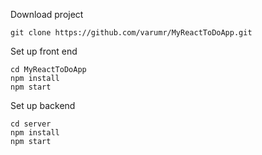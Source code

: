 Download project
```
git clone https://github.com/varumr/MyReactToDoApp.git
```

Set up front end
```
cd MyReactToDoApp
npm install
npm start
```

Set up backend
```
cd server
npm install
npm start
```
